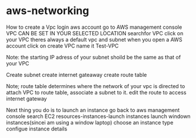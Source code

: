 # aws-networking

How to create a Vpc
login aws account
go to AWS management console
VPC CAN BE SET IN YOUR SELECTED LOCATION
searchfor VPC
click on your VPC
theres always a default vpc and subnet when you open a AWS account
click on create VPC
name it Test-VPC

Note: the starting IP adress of your subnet shoild be the same as that of your VPC

Create subnet
create internet gateaway
create route table

Note; route table determines where the network of your vpc is directed to
attach VPC to route table, associate a subnet to it. edit the route to access internet gateway

Next thing you do is to launch an instance
go back to aws management console
search EC2
resources-instances-launch instances 
launch windown instances(sincei am using a window laptop)
choose an instance type
configue instance details
